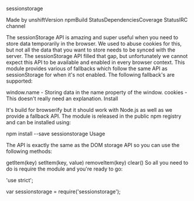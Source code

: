 sessionstorage

Made by unshiftVersion npmBuild StatusDependenciesCoverage StatusIRC channel

The sessionStorage API is amazing and super useful when you need to store data temporarily in the browser. We used to abuse cookies for this, but not all the data that you want to store needs to be synced with the server. The sessionStorage API filled that gap, but unfortunately we cannot expect this API to be available and enabled in every browser context. This module provides various of fallbacks which follow the same API as sessionStorage for when it's not enabled. The following fallback's are supported:

window.name - Storing data in the name property of the window.
cookies - This doesn't really need an explanation.
Install

It's build for browserify but it should work with Node.js as well as we provide a fallback API. The module is released in the public npm registry and can be installed using:

npm install --save sessionstorage
Usage

The API is exactly the same as the DOM storage API so you can use the following methods:

getItem(key)
setItem(key, value)
removeItem(key)
clear()
So all you need to do is require the module and you're ready to go:

'use strict';

var sessionstorage = require('sessionstorage');
